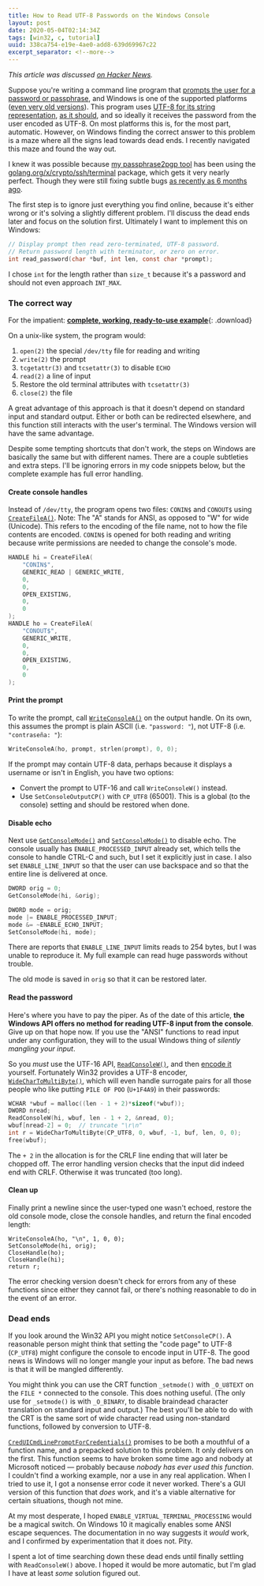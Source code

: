 ```yaml
---
title: How to Read UTF-8 Passwords on the Windows Console
layout: post
date: 2020-05-04T02:14:34Z
tags: [win32, c, tutorial]
uuid: 338ca754-e19e-4ae0-add8-639d69967c22
excerpt_separator: <!--more-->
---
```


*This article was discussed [on Hacker News][hn].*

Suppose you're writing a command line program that [prompts the user for
a password or passphrase][enchive], and Windows is one of the supported
platforms ([even very old versions][blast]). This program uses [UTF-8
for its string representation][index], [as it should][utf8], and so
ideally it receives the password from the user encoded as UTF-8. On most
platforms this is, for the most part, automatic. However, on Windows
finding the correct answer to this problem is a maze where all the signs
lead towards dead ends. I recently navigated this maze and found the way
out.

<!--more-->

I knew it was possible because [my passphrase2pgp tool][pgp] has been
using the [golang.org/x/crypto/ssh/terminal][ssh] package, which gets it
very nearly perfect. Though they were still fixing subtle bugs [as
recently as 6 months ago][bug].

The first step is to ignore just everything you find online, because
it's either wrong or it's solving a slightly different problem. I'll
discuss the dead ends later and focus on the solution first. Ultimately
I want to implement this on Windows:

```c
// Display prompt then read zero-terminated, UTF-8 password.
// Return password length with terminator, or zero on error.
int read_password(char *buf, int len, const char *prompt);
```

I chose `int` for the length rather than `size_t` because it's a
password and should not even approach `INT_MAX`.

### The correct way

For the impatient:
[**complete, working, ready-to-use example**][gist]{: .download}

On a unix-like system, the program would:

1. `open(2)` the special `/dev/tty` file for reading and writing
2. `write(2)` the prompt
3. `tcgetattr(3)` and `tcsetattr(3)` to disable `ECHO`
4. `read(2)` a line of input
5. Restore the old terminal attributes with `tcsetattr(3)`
6. `close(2)` the file

A great advantage of this approach is that it doesn't depend on standard
input and standard output. Either or both can be redirected elsewhere,
and this function still interacts with the user's terminal. The Windows
version will have the same advantage.

Despite some tempting shortcuts that don't work, the steps on Windows
are basically the same but with different names. There are a couple
subtleties and extra steps. I'll be ignoring errors in my code snippets
below, but the complete example has full error handling.

#### Create console handles

Instead of `/dev/tty`, the program opens two files: `CONIN$` and
`CONOUT$` using [`CreateFileA()`][cfa]. Note: The "A" stands for ANSI,
as opposed to "W" for wide (Unicode). This refers to the encoding of the
file name, not to how the file contents are encoded. `CONIN$` is opened
for both reading and writing because write permissions are needed to
change the console's mode.

```c
HANDLE hi = CreateFileA(
    "CONIN$",
    GENERIC_READ | GENERIC_WRITE,
    0,
    0,
    OPEN_EXISTING,
    0,
    0
);
HANDLE ho = CreateFileA(
    "CONOUT$",
    GENERIC_WRITE,
    0,
    0,
    OPEN_EXISTING,
    0,
    0
);
```

#### Print the prompt

To write the prompt, call [`WriteConsoleA()`][wca] on the output handle.
On its own, this assumes the prompt is plain ASCII (i.e. `"password:
"`), not UTF-8 (i.e. `"contraseña: "`):

```c
WriteConsoleA(ho, prompt, strlen(prompt), 0, 0);
```

If the prompt may contain UTF-8 data, perhaps because it displays a
username or isn't in English, you have two options:

* Convert the prompt to UTF-16 and call `WriteConsoleW()` instead.
* Use `SetConsoleOutputCP()` with `CP_UTF8` (65001). This is a global
  (to the console) setting and should be restored when done.

#### Disable echo

Next use [`GetConsoleMode()`][gcm] and [`SetConsoleMode()`][scm] to
disable echo. The console usually has `ENABLE_PROCESSED_INPUT` already
set, which tells the console to handle CTRL-C and such, but I set it
explicitly just in case. I also set `ENABLE_LINE_INPUT` so that the user
can use backspace and so that the entire line is delivered at once.

```c
DWORD orig = 0;
GetConsoleMode(hi, &orig);

DWORD mode = orig;
mode |= ENABLE_PROCESSED_INPUT;
mode &= ~ENABLE_ECHO_INPUT;
SetConsoleMode(hi, mode);
```

There are reports that `ENABLE_LINE_INPUT` limits reads to 254 bytes,
but I was unable to reproduce it. My full example can read huge
passwords without trouble.

The old mode is saved in `orig` so that it can be restored later.

#### Read the password

Here's where you have to pay the piper. As of the date of this article,
**the Windows API offers no method for reading UTF-8 input from the
console**. Give up on that hope now. If you use the "ANSI" functions to
read input under any configuration, they will to the usual Windows thing
of *silently mangling your input*.

So you *must* use the UTF-16 API, [`ReadConsoleW()`][rcw], and then
[encode it][bra] yourself. Fortunately Win32 provides a UTF-8 encoder,
[`WideCharToMultiByte()`][wcmb], which will even handle surrogate pairs
for all those people who like putting `PILE OF POO` (`U+1F4A9`) in their
passwords:

```c
WCHAR *wbuf = malloc((len - 1 + 2)*sizeof(*wbuf));
DWORD nread;
ReadConsoleW(hi, wbuf, len - 1 + 2, &nread, 0);
wbuf[nread-2] = 0;  // truncate "\r\n"
int r = WideCharToMultiByte(CP_UTF8, 0, wbuf, -1, buf, len, 0, 0);
free(wbuf);
```

The `+ 2` in the allocation is for the CRLF line ending that will later
be chopped off. The error handling version checks that the input did
indeed end with CRLF. Otherwise it was truncated (too long).

#### Clean up

Finally print a newline since the user-typed one wasn't echoed, restore
the old console mode, close the console handles, and return the final
encoded length:

```
WriteConsoleA(ho, "\n", 1, 0, 0);
SetConsoleMode(hi, orig);
CloseHandle(ho);
CloseHandle(hi);
return r;
```

The error checking version doesn't check for errors from any of these
functions since either they cannot fail, or there's nothing reasonable
to do in the event of an error.

### Dead ends

If you look around the Win32 API you might notice `SetConsoleCP()`. A
reasonable person might think that setting the "code page" to UTF-8
(`CP_UTF8`) might configure the console to encode input in UTF-8. The
good news is Windows will no longer mangle your input as before. The bad
news is that it will be mangled differently.

You might think you can use the CRT function `_setmode()` with
`_O_U8TEXT` on the `FILE *` connected to the console. This does nothing
useful. (The only use for `_setmode()` is with `_O_BINARY`, to disable
braindead character translation on standard input and output.) The best
you'll be able to do with the CRT is the same sort of wide character
read using non-standard functions, followed by conversion to UTF-8.

[`CredUICmdLinePromptForCredentials()`][credui] promises to be both a
mouthful of a function name, and a prepacked solution to this problem.
It only delivers on the first. This function seems to have broken some
time ago and nobody at Microsoft noticed — probably because *nobody has
ever used this function*. I couldn't find a working example, nor a use
in any real application. When I tried to use it, I got a nonsense error
code it never worked. There's a GUI version of this function that *does*
work, and it's a viable alternative for certain situations, though not
mine.

At my most desperate, I hoped `ENABLE_VIRTUAL_TERMINAL_PROCESSING` would
be a magical switch. On Windows 10 it magically enables some ANSI escape
sequences. The documentation in no way suggests it *would* work, and I
confirmed by experimentation that it does not. Pity.

I spent a lot of time searching down these dead ends until finally
settling with `ReadConsoleW()` above. I hoped it would be more
automatic, but I'm glad I have at least *some* solution figured out.


[blast]: /blog/2018/04/13/
[bra]: /blog/2017/10/06/
[bug]: https://github.com/golang/crypto/commit/6d4e4cb37c7d6416dfea8472e751c7b6615267a6
[cfa]: https://docs.microsoft.com/en-us/windows/win32/api/fileapi/nf-fileapi-createfilea
[credui]: https://docs.microsoft.com/en-us/windows/win32/api/wincred/nf-wincred-creduicmdlinepromptforcredentialsa
[enchive]: /blog/2017/03/12/
[gcm]: https://docs.microsoft.com/en-us/windows/console/getconsolemode
[gist]: https://gist.github.com/skeeto/a43250fefafeaa1d6d3bcd202dc4cbe3
[hn]: https://news.ycombinator.com/item?id=23064864
[index]: /blog/2019/05/29/
[pgp]: /blog/2019/07/10/
[rcw]: https://docs.microsoft.com/en-us/windows/console/readconsole
[scm]: https://docs.microsoft.com/en-us/windows/console/setconsolemode
[ssh]: https://pkg.go.dev/golang.org/x/crypto/ssh/terminal
[utf8]: http://utf8everywhere.org/
[wca]: https://docs.microsoft.com/en-us/windows/console/writeconsole
[wcmb]: https://docs.microsoft.com/en-us/windows/win32/api/stringapiset/nf-stringapiset-widechartomultibyte
